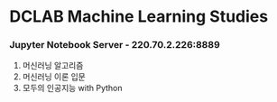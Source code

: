 # DCLAB Machine Learning Studies
### Jupyter Notebook Server - 220.70.2.226:8889

1. 머신러닝 알고리즘
2. 머신러닝 이론 입문
3. 모두의 인공지능 with Python
